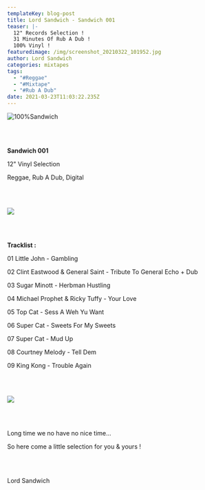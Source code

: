 ```yaml
---
templateKey: blog-post
title: Lord Sandwich - Sandwich 001
teaser: |-
  12" Records Selection !
  31 Minutes Of Rub A Dub !
  100% Vinyl !
featuredimage: /img/screenshot_20210322_101952.jpg
author: Lord Sandwich
categories: mixtapes
tags:
  - "#Reggae"
  - "#Mixtape"
  - "#Rub A Dub"
date: 2021-03-23T11:03:22.235Z
---
```

![100%Sandwich](/img/screenshot_20210322_101952.jpg "100%Sandwich")

<br> <br>

**Sandwich 001**

12" Vinyl Selection

Reggae, Rub A Dub, Digital

<br> <br>

![](/img/130925574_1801283293355394_8678818459584039020_n.jpg)

<br> <br>

**Tracklist :**

01 Little John - Gambling

02 Clint Eastwood & General Saint - Tribute To General Echo + Dub

03 Sugar Minott - Herbman Hustling

04 Michael Prophet & Ricky Tuffy - Your Love

05 Top Cat - Sess A Weh Yu Want

06 Super Cat - Sweets For My Sweets

07 Super Cat - Mud Up

08 Courtney Melody - Tell Dem

09 King Kong - Trouble Again

<br> <br>

![](/img/190510_marianne_girardet_kanaga-2-.jpg)

<br> <br>

Long time we no have no nice time...

So here come a little selection for you & yours !

\
<br>

Lord Sandwich